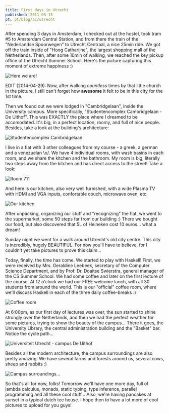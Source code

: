 ```yaml
---
title: First days in Utrecht
published: 2011-08-15
pt: pt/blog/ac/utrecht
---
```


After spending 3 days in Amsterdam, I checked out at the hostel, took tram #5 to Amsterdam Central Station,
and from there the train of the "Nederlandse Spoorwegen" to Utrecht Centraal, a nice 25min ride.
We got off the train inside of "Hoog Catharijne", the largest shopping mall of the Netherlands.
Then, after some 10min of walking, we reached the key pickup office of the Utrecht Summer School.
Here's the picture capturing this moment of extreme happiness :)

![Here we are!](/files/imgs/2011-08_08132011922.jpg)

EDIT (2014-04-29): Now, after walking _countless_ times by that little church in the picture,
I still can't forget how **awesome** it felt to be in this city for the 1st time.


<!--more-->

Then we found out we were lodged in "Cambridgelaan", inside the University campus.
More specifically, "Studentencomplex Cambridgelaan - De Uithof".
This was EXACTLY the place where I dreamed to be accomodated.
It's big, in a perfect location, roomy, and full of nice people.
Besides, take a look at the building's architecture:

![Studentencomplex Cambridgelaan](/files/imgs/2011-08_08152011935.jpg)

I live in a flat with 3 other colleagues from my course - a greek, a german and a venezuelan \\o/.
We have 4 individual rooms, with wash basins in each room, and we share the kitchen and the bathroom.
My room is big, literally two steps away from the kitchen and has direct access to the street!
Take a look:

![Room 711](/files/imgs/2011-08_08132011924.jpg)

And here is our kitchen, also very well furnished, with a wide Plasma TV with HDMI and VGA inputs, confortable couch, microwave oven, etc.

![Our kitchen](/files/imgs/2011-08_08152011940.jpg)

After unpacking, organizing our stuff and "recognizing" the flat, we went to the supermarket, some 50 steps far from our building :)
There we bought our food, but also discovered that 5L of Heineken cost 10 euros... what a dream!

Sunday night we went for a walk around Utrecht's old city centre.
This city is incredibly, hugely BEAUTIFUL.
For now you'll have to believe, for I couldn't yet take pictures to prove this claim...

Today, finally, the time has come. We started to play with Haskell!
First, we were received by Mrs. Geraldine Leebeek, secretary of the Computer Science Department,
and by Prof. Dr. Doaitse Swierstra, general manager of the CS Summer School.
We had some coffee and later on the first lecture of the course.
At 12 o'clock we had our FREE welcome lunch, with all 30 students from around the world.
This is our "official" coffee room, where we'll discuss Haskell in each of the three daily coffee-breaks :)

![Coffee room](/files/imgs/2011-08_08152011931.jpg)

At 6:00pm, as our first day of lectures was over, the sun started to shine strongly over the Netherlands,
and then we had the perfect weather for some pictures, trying to show the beauty of the campus...
There it goes, the University Library, the central administration building and the "Basket" bar. Notice the cycle path...

![Universiteit Utrecht - campus De Uithof](/files/imgs/2011-08_08152011934.jpg)

Besides all the modern architecture, the campus surroundings are also pretty amazing.
We have several farms and forests around us, several cows, sheep and rabbits :)

![Campus surroundings...](/files/imgs/2011-08_08152011938.jpg)

So that's all for now, folks!
Tomorrow we'll have one more day, full of lambda calculus, monads, static typing, type inference, parallel programming and all these cool stuff...
Also, we're having pancakes at sunset in a typical dutch tee house.
I hope then to have a lot more of cool pictures to upload for you guys!

